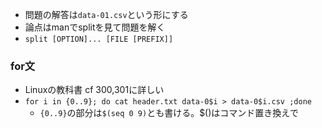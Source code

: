 - 問題の解答は`data-01.csv`という形にする
- 論点はmanでsplitを見て問題を解く
- `split [OPTION]... [FILE [PREFIX]]`

### for文
- Linuxの教科書 cf 300,301に詳しい
- `for i in {0..9}; do cat header.txt data-0$i > data-0$i.csv ;done`
  - `{0..9}`の部分は`$(seq 0 9)`とも書ける。$()はコマンド置き換えで
